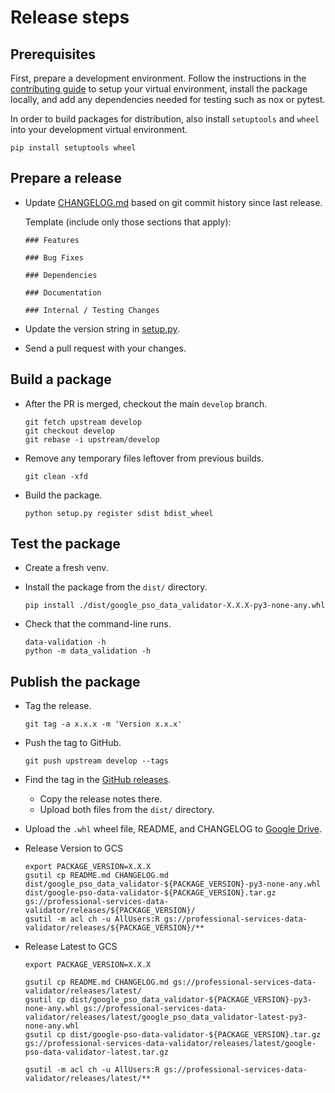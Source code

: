 # Release steps

## Prerequisites

First, prepare a development environment. Follow the instructions in the
[contributing guide](CONTRIBUTING.md) to setup your virtual environment,
install the package locally, and add any dependencies needed for testing such
as nox or pytest.

In order to build packages for distribution, also install `setuptools` and
`wheel` into your development virtual environment.

```
pip install setuptools wheel
```

## Prepare a release

- Update [CHANGELOG.md](CHANGELOG.md) based on git commit history since last
  release.

  Template (include only those sections that apply):

  ```
  ### Features

  ### Bug Fixes

  ### Dependencies

  ### Documentation

  ### Internal / Testing Changes
  ```
- Update the version string in [setup.py](setup.py).
- Send a pull request with your changes.

## Build a package

- After the PR is merged, checkout the main `develop` branch.

  ```
  git fetch upstream develop
  git checkout develop
  git rebase -i upstream/develop
  ```

- Remove any temporary files leftover from previous builds.

  ```
  git clean -xfd
  ```

- Build the package.

  ```
  python setup.py register sdist bdist_wheel
  ```

## Test the package

- Create a fresh venv.
- Install the package from the `dist/` directory.

  ```
  pip install ./dist/google_pso_data_validator-X.X.X-py3-none-any.whl
  ```

- Check that the command-line runs.

  ```
  data-validation -h
  python -m data_validation -h
  ```

## Publish the package

- Tag the release.

  ```
  git tag -a x.x.x -m 'Version x.x.x'
  ```

- Push the tag to GitHub.

  ```
  git push upstream develop --tags
  ```

- Find the tag in the [GitHub
  releases](https://github.com/GoogleCloudPlatform/professional-services-data-validator/releases).
  - Copy the release notes there.
  - Upload both files from the `dist/` directory.

- Upload the `.whl` wheel file, README, and CHANGELOG to [Google
  Drive](https://drive.google.com/corp/drive/folders/1C387pJKyqOCTN0I7sIm0SP6pfHu0PrLG).

- Release Version to GCS

  ```
  export PACKAGE_VERSION=X.X.X
  gsutil cp README.md CHANGELOG.md dist/google_pso_data_validator-${PACKAGE_VERSION}-py3-none-any.whl dist/google-pso-data-validator-${PACKAGE_VERSION}.tar.gz gs://professional-services-data-validator/releases/${PACKAGE_VERSION}/
  gsutil -m acl ch -u AllUsers:R gs://professional-services-data-validator/releases/${PACKAGE_VERSION}/**
  ```

- Release Latest to GCS

  ```
  export PACKAGE_VERSION=X.X.X

  gsutil cp README.md CHANGELOG.md gs://professional-services-data-validator/releases/latest/
  gsutil cp dist/google_pso_data_validator-${PACKAGE_VERSION}-py3-none-any.whl gs://professional-services-data-validator/releases/latest/google_pso_data_validator-latest-py3-none-any.whl
  gsutil cp dist/google-pso-data-validator-${PACKAGE_VERSION}.tar.gz gs://professional-services-data-validator/releases/latest/google-pso-data-validator-latest.tar.gz

  gsutil -m acl ch -u AllUsers:R gs://professional-services-data-validator/releases/latest/**
  ```
